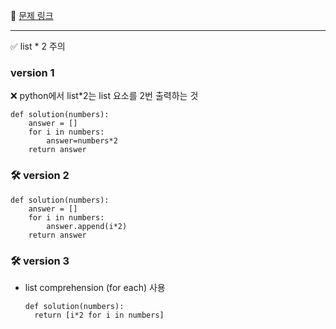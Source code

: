<p>🔦 <a href="https://school.programmers.co.kr/learn/courses/30/lessons/120809?language=python3">문제 링크</a></p>
<hr />
<p>✅ list * 2 주의</p>
<h3 id="version-1">version 1</h3>
<p>❌ python에서 list*2는 list 요소를 2번 출력하는 것</p>
<pre><code class="language-python3">def solution(numbers):
    answer = []
    for i in numbers:
        answer=numbers*2
    return answer
</code></pre>
<h3 id="🛠-version-2">🛠 version 2</h3>
<pre><code class="language-python">def solution(numbers):
    answer = []
    for i in numbers:
        answer.append(i*2)
    return answer</code></pre>
<h3 id="🛠-version-3">🛠 version 3</h3>
<ul>
<li>list comprehension (for each) 사용<pre><code class="language-python3">def solution(numbers):
  return [i*2 for i in numbers]</code></pre>
</li>
</ul>